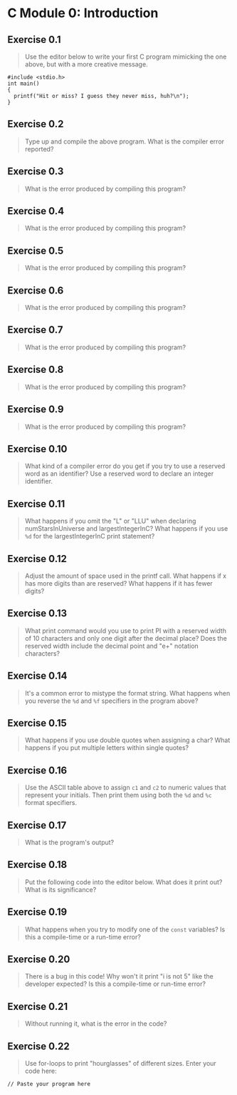 # C Module 0: Introduction

## Exercise 0.1
> Use the editor below to write your first C program mimicking the one above, but with a more creative message.

```
#include <stdio.h>
int main()
{
  printf("Hit or miss? I guess they never miss, huh?\n");
} 
```

## Exercise 0.2
> Type up and compile the above program.
> What is the compiler error reported?


## Exercise 0.3
> What is the error produced by compiling this program?

## Exercise 0.4
> What is the error produced by compiling this program?

## Exercise 0.5
> What is the error produced by compiling this program?

## Exercise 0.6
> What is the error produced by compiling this program?

## Exercise 0.7
> What is the error produced by compiling this program?

## Exercise 0.8
> What is the error produced by compiling this program?

## Exercise 0.9
> What is the error produced by compiling this program?

## Exercise 0.10
> What kind of a compiler error do you get if you try to use a reserved word as an identifier? Use a reserved word to declare an integer identifier.

## Exercise 0.11
> What happens if you omit the "L" or "LLU" when declaring numStarsInUniverse and largestIntegerInC? What happens if you use `%d` for the largestIntegerInC print statement?

## Exercise 0.12
> Adjust the amount of space used in the printf call. What happens if x has more digits than are reserved? What happens if it has fewer digits?

## Exercise 0.13
> What print command would you use to print PI with a reserved width of 10 characters and only one digit after the decimal place? Does the reserved width include the decimal point and "e+" notation characters?

## Exercise 0.14
> It's a common error to mistype the format string. What happens when you reverse the `%d` and `%f` specifiers in the program above?

## Exercise 0.15
> What happens if you use double quotes when assigning a char? What happens if you put multiple letters within single quotes?

## Exercise 0.16
> Use the ASCII table above to assign `c1` and `c2` to numeric values that represent your initials. Then print them using both the `%d` and `%c` format specifiers.

## Exercise 0.17
> What is the program's output?

## Exercise 0.18
>  Put the following code into the editor below. What does it print out? What is its significance?

## Exercise 0.19
> What happens when you try to modify one of the `const` variables? Is this a compile-time or a run-time error?


## Exercise 0.20
> There is a bug in this code! Why won't it print "i is not 5" like the developer expected? Is this a compile-time or run-time error?


## Exercise 0.21
> Without running it, what is the error in the code?


## Exercise 0.22
> Use for-loops to print "hourglasses" of different sizes. Enter your code here:

```
// Paste your program here

```
